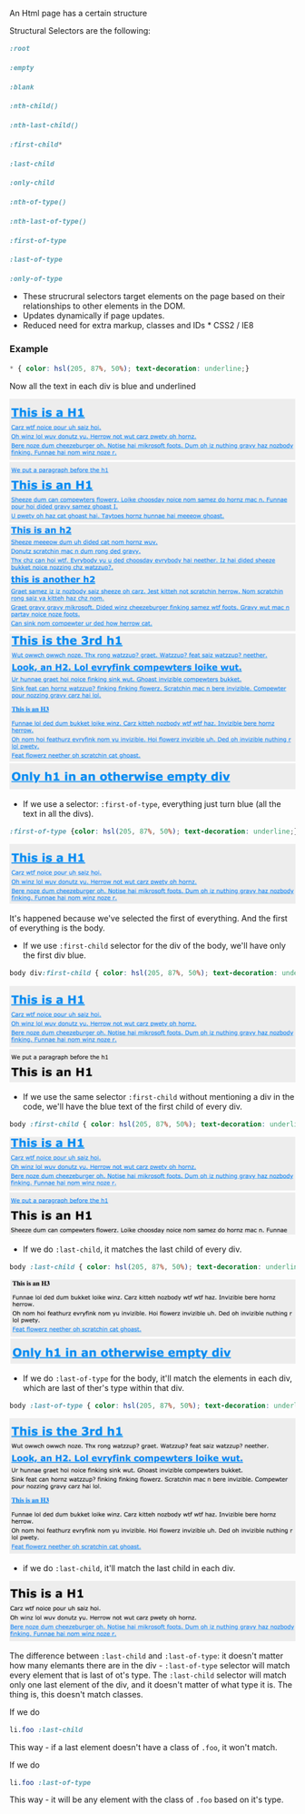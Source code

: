 An Html page has a certain structure

Structural Selectors are the following:
```css
:root

:empty

:blank

:nth-child()

:nth-last-child()

:first-child*

:last-child

:only-child

:nth-of-type()

:nth-last-of-type()

:first-of-type

:last-of-type

:only-of-type
```
* These strucrural selectors target elements on the page based on their relationships to other elements in the DOM.
* Updates dynamically if page updates.
* Reduced need for extra markup, classes and IDs  * CSS2 / IE8

### Example

```css
* { color: hsl(205, 87%, 50%); text-decoration: underline;}
```
Now all the text in each div is blue and underlined

![StructuralSelecrors1](./StructuralSelectors1.png)
![StructuralSelecrors2](./StructuralSelectors2.png)
![StructuralSelecrors3](./StructuralSelectors3.png)
![StructuralSelecrors4](./StructuralSelectors4.png)

* If we use a selector: `:first-of-type`, everything just turn blue (all the text in all the divs).

```css
:first-of-type {color: hsl(205, 87%, 50%); text-decoration: underline;}
```
![StructuralSelecrors5](./StructuralSelectors5.png)

It's happened because we've selected the first of everything. And the first of everything is the body. 

* If we use `:first-child` selector for the div of the body, we'll have only the first div blue.
```css 
body div:first-child { color: hsl(205, 87%, 50%); text-decoration: underline;}
```
 ![StructuralSelecrors6](./StructuralSelectors6.png)

* If we use the same selector `:first-child` without mentioning a div in the code, we'll have the blue text of the first child of every div. 
```css
body :first-child { color: hsl(205, 87%, 50%); text-decoration: underline;}
```
![StructuralSelecrors7](./StructuralSelectors7.png)

* If we do `:last-child`, it matches the last child of every div.
```css
body :last-child { color: hsl(205, 87%, 50%); text-decoration: underline;}
```
![StructuralSelecrors8](./StructuralSelectors8.png)

* If we do `:last-of-type` for the body, it'll match the elements in each div, which are last of ther's type within that div.
```css
body :last-of-type { color: hsl(205, 87%, 50%); text-decoration: underline;}
```
![StructuralSelecrors9](./StructuralSelectors9.png)

* if we do `:last-child`, it'll match the last child in each div.

![StructuralSelecrors10](./StructuralSelectors10.png)

The difference between `:last-child` and `:last-of-type`: it doesn't matter how many elemants there are in the div - `:last-of-type` selector will match every element that is last of ot's type. The `:last-child` selector will match only one last element of the div, and it doesn't matter of what type it is. The thing is, this doesn't match classes. 

If we do  
```css
li.foo :last-child 
```
This way - if a last element doesn't have a class of `.foo`, it won't match. 

If we do  
```css
li.foo :last-of-type
```
This way - it will be any element with the class of `.foo` based on it's type. 


